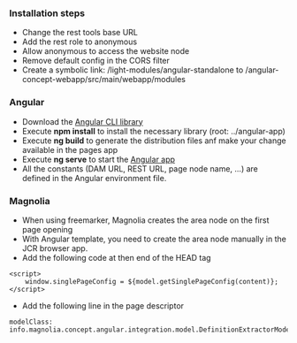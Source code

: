 ### Installation steps
* Change the rest tools base URL
* Add the rest role to anonymous
* Allow anonymous to access the website node
* Remove default config in the CORS filter
* Create a symbolic link: /light-modules/angular-standalone to /angular-concept-webapp/src/main/webapp/modules

### Angular
* Download the [Angular CLI library](https://cli.angular.io/)
* Execute **npm install** to install the necessary library (root: ../angular-app)
* Execute **ng build** to generate the distribution files anf make your change available in the pages app
* Execute **ng serve** to start the [Angular app](http://localhost:4200/)
* All the constants (DAM URL, REST URL, page node name, ...) are defined in the Angular environment file.

### Magnolia
* When using freemarker, Magnolia creates the area node on the first page opening
* With Angular template, you need to create the area node manually in the JCR browser app.
* Add the following code at then end of the HEAD tag

```
<script>
	window.singlePageConfig = ${model.getSinglePageConfig(content)};
</script>
```

* Add the following line in the page descriptor

```
modelClass: info.magnolia.concept.angular.integration.model.DefinitionExtractorModel
```
